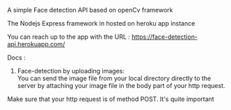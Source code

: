 A simple Face detection API based on openCv framework

The Nodejs Express framework in hosted on heroku app instance

You can reach up to the app with the URL : https://face-detection-api.herokuapp.com/

Docs :

1. Face-detection by uploading images:    
You can send the image file from your local directory directly to the server by attaching your image file in the body part of your http request.

Make sure that your http request is of method POST. It's quite important



